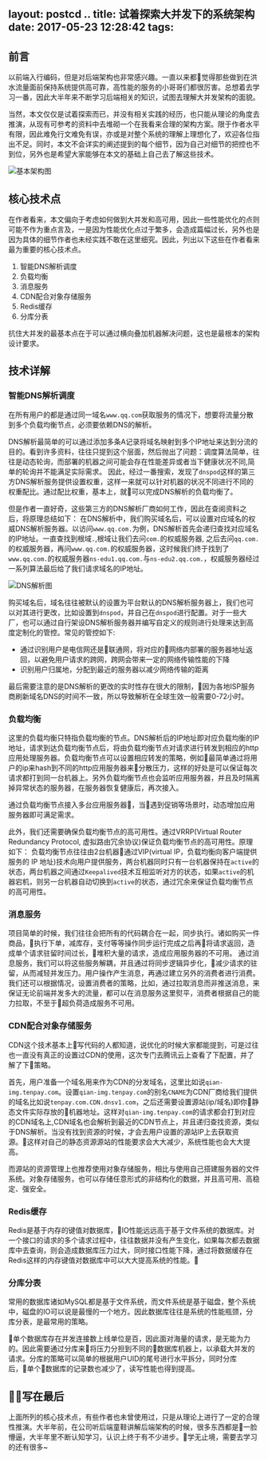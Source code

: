 layout: postcd ..
title: 试着探索大并发下的系统架构
date: 2017-05-23 12:28:42
tags:
---
## 前言
以前端入行编码，但是对后端架构也非常感兴趣。一直以来都觉得那些做到在洪水流量面前保持系统提供高可靠，高性能的服务的小哥哥们都很厉害。总想着去学习一番，因此大半年来不断学习后端相关的知识，试图去理解大并发架构的面貌。

当然，本文仅仅是试着探索而已，并没有相关实践的经历，也只能从理论的角度去推演，从现有可参考的资料中去堆砌一个在我看来合理的架构方案。限于作者水平有限，因此难免行文难免有误，亦或是对整个系统的理解上理想化了，欢迎各位指出不足。同时，本文不会详实的阐述提到的每个细节，因为自己对细节的把控也不到位，另外也是希望大家能够在本文的基础上自己去了解这些技术。

![基本架构图](/assets/arch/arch.png)
## 核心技术点
在作者看来，本文偏向于考虑如何做到大并发和高可用，因此一些性能优化的点则可能不作为重点言及，一是因为性能优化点过于繁多，会造成篇幅过长，另外也是因为具体的细节作者也未经实践不敢在这里细究。因此，列出以下这些在作者看来最为重要的核心技术点。

1. 智能DNS解析调度
2. 负载均衡
3. 消息服务
4. CDN配合对象存储服务
5. Redis缓存
6. 分库分表

抗住大并发的最基本点在于可以通过横向叠加机器解决问题，这也是最根本的架构设计要求。

## 技术详解
### 智能DNS解析调度
在所有用户的都是通过同一域名`www.qq.com`获取服务的情况下，想要将流量分散到多个负载均衡节点，必须要依赖DNS的解析。

DNS解析最简单的可以通过添加多条A记录将域名映射到多个IP地址来达到分流的目的。看到许多资料，往往只提到这个层面，然后抛出了问题：调度算法简单，往往是动态轮询，而部署的机器之间可能会存在性能差异或者当下健康状况不同,简单的轮询并不能满足实际需求。
因此，经过一番搜索，发现了`dnspod`这样的第三方DNS解析服务提供设置权重，这样一来就可以针对机器的状况不同进行不同的权重配比。通过配比权重，基本上，就可以完成DNS解析的负载均衡了。

但是作者一直好奇，这些第三方的DNS解析厂商如何工作，因此在查阅资料之后，将原理总结如下：
在DNS解析中，我们购买域名后，可以设置对应域名的权威DNS解析服务器。以访问`www.qq.com.`为例，DNS解析首先会递归查找对应域名的IP地址。一直查找到根域`.`,根域让我们去问`com.`的权威服务器, 之后去问`qq.com.`的权威服务器，再问`www.qq.com.`的权威服务器，这时候我们终于找到了`www.qq.com.`的权威服务器`ns-edu1.qq.com.`与`ns-edu2.qq.com.`，权威服务器经过一系列算法最后给了我们请求域名的IP地址。

![DNS解析图](/assets/arch/dig_qq.jpeg)

购买域名后，域名往往被默认的设置为平台默认的DNS解析服务器上，我们也可以对其进行更改，比如设置到`dnspod`，并自己在`dnspod`进行配置。对于一些大厂，也可以通过自行架设DNS解析服务器并编写自定义的规则进行处理来达到高度定制化的管控。常见的管控如下:
- 通过识别用户是电信网还是联通网，将对应的网络内部署的服务器地址返回，以避免用户请求的跨网，跨网会带来一定的网络传输性能的下降
- 识别用户归属地，分配到最近的服务器以减少网络传输的距离

最后需要注意的是DNS解析的更改的实时性存在很大的限制，因为各地ISP服务商刷新域名DNS的时间不一致，所以导致解析在全球生效一般需要0-72小时。
### 负载均衡
这里的负载均衡只特指负载均衡的节点。DNS解析后的IP地址即对应负载均衡的IP地址，请求到达负载均衡节点后，将由负载均衡节点对请求进行转发到相应的http应用处理服务器。负载均衡节点可以设置相应转发的策略，例如最简单通过将用户的ip来hash到不同的http应用服务器来分散压力，这样的好处是可以保证每次请求都打到同一台机器上。另外负载均衡节点也会监听应用服务器，并且及时隔离掉异常状态的服务器，在服务器恢复健康后，再次接入。

通过负载均衡节点接入多台应用服务器，当遇到促销等场景时，动态增加应用服务器即可满足需求。

此外，我们还需要确保负载均衡节点的高可用性。通过VRRP(Virtual Router Redundancy Protocol, 虚拟路由冗余协议)保证负载均衡节点的高可用性。原理如下：
负载均衡节点往往由2台机器通过VIP(virtual IP，负载均衡向客户端提供服务的 IP 地址)技术向用户提供服务，两台机器同时只有一台机器保持在`active`的状态，两台机器之间通过`Keepalived`技术互相监听对方的状态，如果`active`的机器宕机，则另一台机器自动切换到`active`的状态，通过冗余来保证负载均衡节点的高可用性。

### 消息服务
项目简单的时候，我们往往会把所有的代码耦合在一起，同步执行。诸如购买一件商品，执行下单，减库存，支付等等操作同步运行完成之后再将请求返回，造成单个请求驻留时间过长，堆积大量的请求，造成应用服务器的不可用。
通过消息服务，我们可以将这些服务解耦，并且通过将同步逻辑异步化，减少请求的驻留，从而减轻并发压力。用户操作产生消息，再通过建立另外的消费者进行消费。
我们还可以根据情况，设置消费者的策略，比如，通过拉取消息而非推送消息，来保证无论前端并发多大的流量，都可以在消息服务这里熨平，消费者根据自己的能力拉取，不至于超负荷造成服务不可用。
### CDN配合对象存储服务
CDN这个技术基本上写代码的人都知道，说优化的时候大家都能提到，可是过往也一直没有真正的设置过CDN的使用，这次专门去腾讯云上查看了下配置，并了解了下策略。

首先，用户准备一个域名用来作为CDN的分发域名，这里比如说`qian-img.tenpay.com`。设置`qian-img.tenpay.com`的别名`CNAME`为CDN厂商给我们提供的域名比如说`tenpay.com.CDN.dnsv1.com`，之后还需要设置源站(ip/域名)即你静态文件实际存放的机器地址。这样对`qian-img.tenpay.com`的请求都会打到对应的CDN域名上,CDN域名也会解析到最近的CDN节点上，并且递归查找资源，类似于DNS解析。当没有找到资源的时候，才会去用户设置的源站IP上去获取资源。这样对自己的静态资源源站的性能要求会大大减少，系统性能也会大大提高。

而源站的资源管理上也推荐使用对象存储服务，相比与使用自己搭建服务器的文件系统。对象存储服务，也可以存储任意形式的非结构化的数据，并且高可用、高稳定、强安全。

### Redis缓存
Redis是基于内存的键值对数据库，IO性能远远高于基于文件系统的数据库。对一个接口的请求的多个请求过程中，往往数据并没有产生变化，如果每次都去数据库中去查询，则会造成数据库压力过大，同时接口性能下降，通过将数据缓存在Redis这样的内存键值对数据库中可以大大提高系统的性能。

### 分库分表
常用的数据库诸如MySQL都是基于文件系统，而文件系统是基于磁盘，整个系统中，磁盘的IO可以说是最慢的一个地方。因此数据库往往是系统的性能瓶颈，分库分表，是最常用的策略。

单个数据库存在并发连接数上线单位是百，因此面对海量的请求，是无能为力的。因此需要通过分库来将压力分担到不同的数据库机器上，以承载大并发的请求。分库的策略可以简单的根据用户UID的尾号进行水平拆分，同时分库后，单个数据库的记录数也减少了，读写性能也得到提高。

## 写在最后
上面所列的核心技术点，有些作者也未曾使用过，只是从理论上进行了一定的合理性推演。大半年前，在公司听后端童鞋讲解后端架构的时候，很多东西都是一脸懵逼，大半年里不断认知学习，认识上终于有不少进步。学无止境，需要去学习的还有很多~